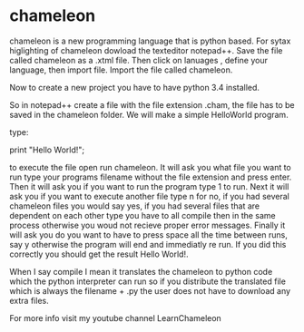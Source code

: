 # chameleon
chameleon is a new programming language that is python based. 
For sytax higlighting of chameleon dowload the texteditor notepad++.
Save the file called chameleon as a .xtml file.
Then click on lanuages , define your language, then import file.
Import the file called chameleon.

Now to create a new project you have to have python 3.4 installed.

So in notepad++ create a file with the file extension .cham, the file has to be saved in the chameleon folder.
We will make a simple HelloWorld program.

type:

print "Hello World!";

to execute the file open run chameleon.
It will ask you what file you want to run type your programs filename without the file extension and press enter.
Then it will ask you if you want to run the program type 1 to run.
Next it will ask you if you want to execute another file type n for no, if you had several chameleon files you would say yes, if you had several files
that are dependent on each other type you have to all compile then in the same process otherwise you woud not recieve proper error messages.
Finally it will ask you do you want to have to press space all the time between runs, say y otherwise the program will end and immediatly re run.
If you did this correctly you should get the result Hello World!.



When I say compile I mean it translates the chameleon to python code which the python interpreter can run so if you distribute 
the translated file which is always the filename + .py the user does not have to download any extra files.

For more info visit my youtube channel LearnChameleon
